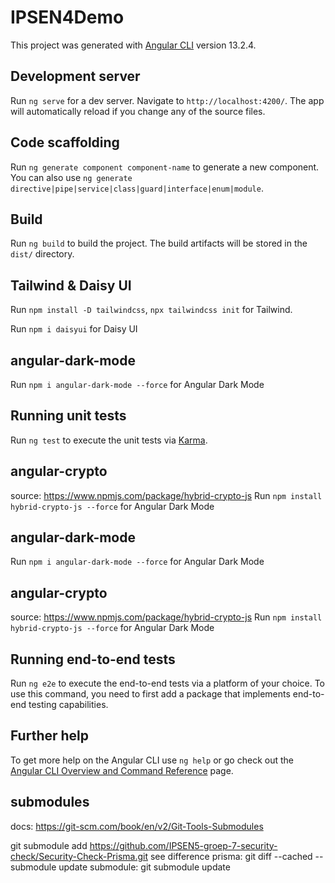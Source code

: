 # IPSEN4Demo

This project was generated with [Angular CLI](https://github.com/angular/angular-cli) version 13.2.4.

## Development server

Run `ng serve` for a dev server. Navigate to `http://localhost:4200/`. The app will automatically reload if you change any of the source files.

## Code scaffolding

Run `ng generate component component-name` to generate a new component. You can also use `ng generate directive|pipe|service|class|guard|interface|enum|module`.

## Build

Run `ng build` to build the project. The build artifacts will be stored in the `dist/` directory.

## Tailwind & Daisy UI

Run `npm install -D tailwindcss`, `npx tailwindcss init` for Tailwind.

Run `npm i daisyui` for Daisy UI

## angular-dark-mode

Run `npm i angular-dark-mode --force` for Angular Dark Mode

## Running unit tests

Run `ng test` to execute the unit tests via [Karma](https://karma-runner.github.io).

## angular-crypto
source: https://www.npmjs.com/package/hybrid-crypto-js
Run `npm install hybrid-crypto-js --force` for Angular Dark Mode

## angular-dark-mode

Run `npm i angular-dark-mode --force` for Angular Dark Mode

## angular-crypto

source: https://www.npmjs.com/package/hybrid-crypto-js
Run `npm install hybrid-crypto-js --force` for Angular Dark Mode

## Running end-to-end tests

Run `ng e2e` to execute the end-to-end tests via a platform of your choice. To use this command, you need to first add a package that implements end-to-end testing capabilities.

## Further help

To get more help on the Angular CLI use `ng help` or go check out the [Angular CLI Overview and Command Reference](https://angular.io/cli) page.

## submodules

docs: https://git-scm.com/book/en/v2/Git-Tools-Submodules

git submodule add https://github.com/IPSEN5-groep-7-security-check/Security-Check-Prisma.git
see difference prisma: git diff --cached --submodule
update submodule: git submodule update
